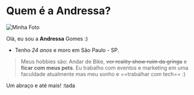 # Quem é a Andressa? 
![Minha Foto](https://encrypted-tbn0.gstatic.com/images?q=tbn:ANd9GcRG7kypSh9Nkdyq0o9ERZWIRzsy0srzddqsTL5sRCWrkrgeC3oC_sARjEctoJjyMCVzhY0&usqp=CAU)

Olá, eu sou a **Andressa** Gomes :)
* Tenho _24 anos_ e moro em São Paulo - SP. 

> Meus hobbies são: Andar de Bike, ~~ver reality show ruim da gringa~~ e **ficar com meus pets**.
> Eu trabalho com eventos e marketing em uma faculdade atualmente mas meu sonho e ==trabalhar com tech== :)

Um abraço e até mais! :tada